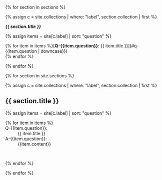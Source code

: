 <!-- Navigation -->

{% for section in sections %}

  {% assign c = site.collections | where: "label", section.collection | first %}

***{{ section.title }}***

{% assign items = site[c.label] | sort: "question" %}

  {% for item in items %}[**Q-{{item.question}}**: {{ item.title }}](#q-{{item.question | downcase}})  
{% endfor %}

{% endfor %}
  
<!-- Content -->

{% for section in site.sections %}

  {% assign c = site.collections | where: "label", section.collection | first %}

## {{ section.title }}

{% assign items = site[c.label] | sort: "question" %}

<dl>
  {% for item in items %}

<dt><a name="q-{{item.question | downcase}}"></a>Q-{{item.question}}:</dt>
<dd>{{ item.title }}</dd>

<dt>A-{{item.question}}:</dt>
<dd>{{item.content}}</dd>

&nbsp;

  {% endfor %}
</dl>

{% endfor %}
